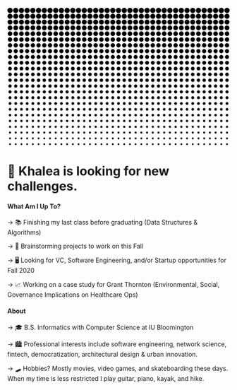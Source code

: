 ![Dots](/dots.png)

# 🎈  Khalea is looking for new challenges.  


#### What Am I Up To?

→ 📚  Finishing my last class before graduating (Data Structures & Algorithms)

→ 🧠  Brainstorming projects to work on this Fall 

→ 🖥  Looking for VC, Software Engineering, and/or Startup opportunities for Fall 2020

→ 📈  Working on a case study for Grant Thornton (Environmental, Social, Governance Implications on Healthcare Ops)


#### About

→ 🎓  B.S. Informatics with Computer Science at IU Bloomington 

→ 🏙  Professional interests include software engineering, network science, fintech, democratization, architectural design & urban innovation. 

→ 🛹  Hobbies? Mostly movies, video games, and skateboarding these days. When my time is less restricted I play guitar, piano, kayak, and hike.

<!--
**khalea/khalea** is a ✨ _special_ ✨ repository because its `README.md` (this file) appears on your GitHub profile.

Here are some ideas to get you started:

- 🔭 I’m currently working on ...
- 🌱 I’m currently learning ...
- 👯 I’m looking to collaborate on ...
- 🤔 I’m looking for help with ...
- 💬 Ask me about ...
- 📫 How to reach me: ...
- 😄 Pronouns: ...
- ⚡ Fun fact: ...
-->
